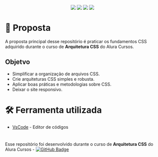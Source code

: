
<p align="center">
  <image
  src="https://img.shields.io/github/languages/count/uluizeduardo/Fruta-e-Fruto"
  />
  <image
  src="https://img.shields.io/github/languages/top/uluizeduardo/Fruta-e-Fruto"
  />
  <image
  src="https://img.shields.io/github/last-commit/uluizeduardo/Fruta-e-Fruto"
  />
  <image
  src="https://img.shields.io/github/watchers/uluizeduardo/Fruta-e-Fruto"
  />
</p>

# 🚀 Proposta  
  A  proposta principal desse repositório é praticar os fundamentos CSS adquirido durante o  curso de **Arquitetura CSS** do Alura Cursos. 

## Objetvo

-  Simplificar a organização de arquivos CSS.
-   Crie arquiteturas CSS simples e robusta.
-   Aplicar boas práticas e metodologias sobre CSS.
-   Deixar o site responsivo.


# 🛠 Ferramenta utilizada

- [VsCode](https://code.visualstudio.com/) - Editor de códigos

# 

Esse repositório foi desenvolvido durante o curso de **Arquitetura CSS** do 
Alura Cursos - [![GitHub Badge](https://img.shields.io/badge/-Alura-black?style=flat-square&logo=GitHub&logoColor=white&link=https://github.com/alura-cursos)](https://github.com/alura-cursos)
